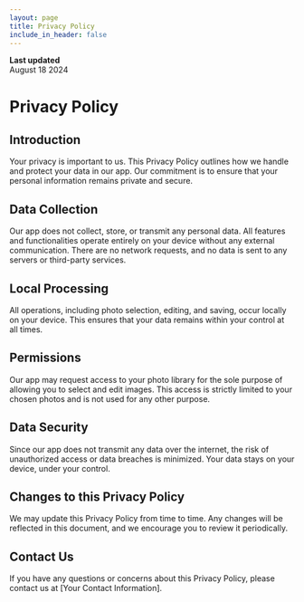```yaml
---
layout: page
title: Privacy Policy
include_in_header: false
---
```


**Last updated**  
August 18 2024


# Privacy Policy

## Introduction

Your privacy is important to us. This Privacy Policy outlines how we handle and protect your data in our app. Our commitment is to ensure that your personal information remains private and secure.

## Data Collection

Our app does not collect, store, or transmit any personal data. All features and functionalities operate entirely on your device without any external communication. There are no network requests, and no data is sent to any servers or third-party services.

## Local Processing

All operations, including photo selection, editing, and saving, occur locally on your device. This ensures that your data remains within your control at all times.

## Permissions

Our app may request access to your photo library for the sole purpose of allowing you to select and edit images. This access is strictly limited to your chosen photos and is not used for any other purpose.

## Data Security

Since our app does not transmit any data over the internet, the risk of unauthorized access or data breaches is minimized. Your data stays on your device, under your control.

## Changes to this Privacy Policy

We may update this Privacy Policy from time to time. Any changes will be reflected in this document, and we encourage you to review it periodically.

## Contact Us

If you have any questions or concerns about this Privacy Policy, please contact us at [Your Contact Information].